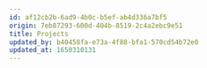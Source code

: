 ```yaml
---
id: af12cb2b-6ad9-4b0c-b5ef-ab4d336a7bf5
origin: 7eb87293-600d-404b-8519-2c4a2ebc9e51
title: Projects
updated_by: b40458fa-e73a-4f88-bfa1-570cd54b72e0
updated_at: 1650310131
---
```

